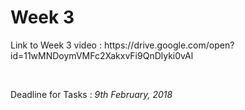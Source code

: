<h1> Week 3 </h1>
<p> Link to Week 3 video : https://drive.google.com/open?id=11wMNDoymVMFc2XakxvFi9QnDlyki0vAl </p><br>
<p> Deadline for Tasks : <i>9th February, 2018</i> </p>

